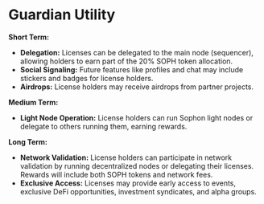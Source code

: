 # Guardian Utility

**Short Term:**

* **Delegation:** Licenses can be delegated to the main node (sequencer), allowing holders to earn part of the 20% SOPH token allocation.
* **Social Signaling:** Future features like profiles and chat may include stickers and badges for license holders.
* **Airdrops:** License holders may receive airdrops from partner projects.

**Medium Term:**

* **Light Node Operation:** License holders can run Sophon light nodes or delegate to others running them, earning rewards.

**Long Term:**

* **Network Validation:** License holders can participate in network validation by running decentralized nodes or delegating their licenses. Rewards will include both SOPH tokens and network fees.
* **Exclusive Access:** Licenses may provide early access to events, exclusive DeFi opportunities, investment syndicates, and alpha groups.
